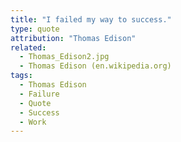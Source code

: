 ```yaml
---
title: "I failed my way to success."
type: quote
attribution: "Thomas Edison"
related:
  - Thomas_Edison2.jpg
  - Thomas Edison (en.wikipedia.org)
tags:
  - Thomas Edison
  - Failure
  - Quote
  - Success
  - Work
---
```

